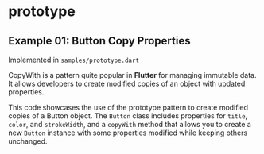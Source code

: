 # prototype

## Example 01: Button Copy Properties

Implemented in `samples/prototype.dart`

CopyWith is a pattern quite popular in **Flutter** for managing immutable data. It allows developers to create modified copies of an object with updated properties.

This code showcases the use of the prototype pattern to create modified copies of a Button object. The `Button` class includes properties for `title`, `color`, and `strokeWidth`, and a `copyWith` method that allows you to create a new `Button` instance with some properties modified while keeping others unchanged.
